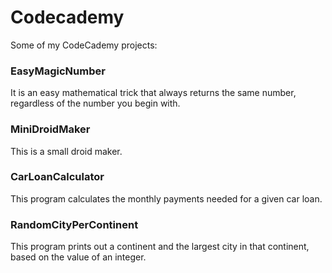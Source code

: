 # Codecademy

Some of my CodeCademy projects:

### EasyMagicNumber

It is an easy mathematical trick that always returns the same number, regardless of the number you begin with.

### MiniDroidMaker

This is a small droid maker.

### CarLoanCalculator

This program calculates the monthly payments needed for a given car loan.

### RandomCityPerContinent

This program prints out a continent and the largest city in that continent, based on the value of an integer.
